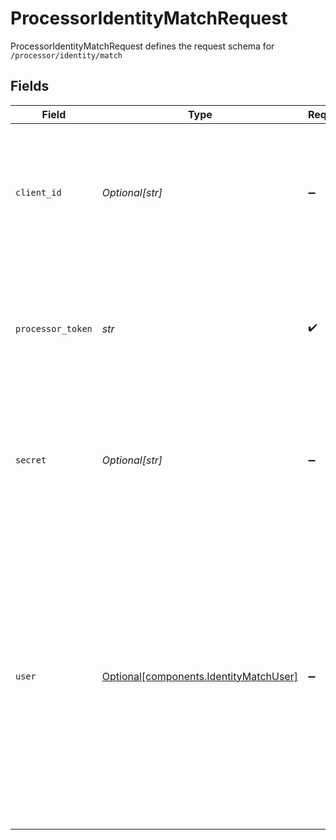 # ProcessorIdentityMatchRequest

ProcessorIdentityMatchRequest defines the request schema for `/processor/identity/match`


## Fields

| Field                                                                                                                                                                                                                                                                                 | Type                                                                                                                                                                                                                                                                                  | Required                                                                                                                                                                                                                                                                              | Description                                                                                                                                                                                                                                                                           |
| ------------------------------------------------------------------------------------------------------------------------------------------------------------------------------------------------------------------------------------------------------------------------------------- | ------------------------------------------------------------------------------------------------------------------------------------------------------------------------------------------------------------------------------------------------------------------------------------- | ------------------------------------------------------------------------------------------------------------------------------------------------------------------------------------------------------------------------------------------------------------------------------------- | ------------------------------------------------------------------------------------------------------------------------------------------------------------------------------------------------------------------------------------------------------------------------------------- |
| `client_id`                                                                                                                                                                                                                                                                           | *Optional[str]*                                                                                                                                                                                                                                                                       | :heavy_minus_sign:                                                                                                                                                                                                                                                                    | Your Plaid API `client_id`. The `client_id` is required and may be provided either in the `PLAID-CLIENT-ID` header or as part of a request body.                                                                                                                                      |
| `processor_token`                                                                                                                                                                                                                                                                     | *str*                                                                                                                                                                                                                                                                                 | :heavy_check_mark:                                                                                                                                                                                                                                                                    | The processor token obtained from the Plaid integration partner. Processor tokens are in the format: `processor-<environment>-<identifier>`                                                                                                                                           |
| `secret`                                                                                                                                                                                                                                                                              | *Optional[str]*                                                                                                                                                                                                                                                                       | :heavy_minus_sign:                                                                                                                                                                                                                                                                    | Your Plaid API `secret`. The `secret` is required and may be provided either in the `PLAID-SECRET` header or as part of a request body.                                                                                                                                               |
| `user`                                                                                                                                                                                                                                                                                | [Optional[components.IdentityMatchUser]](../../models/components/identitymatchuser.md)                                                                                                                                                                                                | :heavy_minus_sign:                                                                                                                                                                                                                                                                    | The user's legal name, phone number, email address and address used to perform fuzzy match. If Financial Account Matching is enabled in the Identity Verification product, leave this field empty to automatically match against PII collected from the Identity Verification checks. |